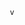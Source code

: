          v
 
                                                                                                                                                                                                                      
    
